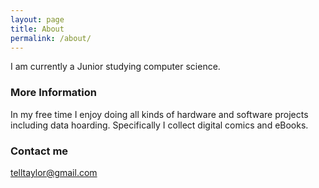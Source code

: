 ```yaml
---
layout: page
title: About
permalink: /about/
---
```


I am currently a Junior studying computer science. 

### More Information

In my free time I enjoy doing all kinds of hardware and software projects including data hoarding. Specifically I collect digital comics and eBooks.

### Contact me

[telltaylor@gmail.com](mailto:telltaylor@gmail.com)